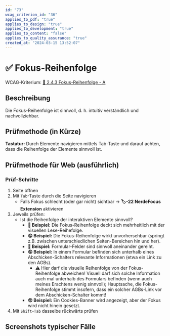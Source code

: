 ```yaml
---
id: "73"
wcag_criterion_id: "36"
applies_to_pdf: "true"
applies_to_design: "true"
applies_to_development: "true"
applies_to_content: "false"
applies_to_quality_assurance: "true"
created_at: "2024-03-15 13:52:07"
---
```


# ✅ Fokus-Reihenfolge

WCAG-Kriterium: [📜 2.4.3 Fokus-Reihenfolge - A](..)

## Beschreibung

Die Fokus-Reihenfolge ist sinnvoll, d. h. intuitiv verständlich und nachvollziehbar.

## Prüfmethode (in Kürze)

**Tastatur:** Durch Elemente navigieren mittels Tab-Taste und darauf achten, dass die Reihenfolge der Elemente sinnvoll ist.

## Prüfmethode für Web (ausführlich)

### Prüf-Schritte

1. Seite öffnen
1. Mit `Tab`-Taste durch die Seite navigieren
    - Falls Fokus schlecht (oder gar nicht) sichtbar → **🏷️-22 NerdeFocus Extension** aktivieren
1. Jeweils prüfen:
    - Ist die Reihenfolge der interaktiven Elemente sinnvoll?
        - **🙂 Beispiel:** Die Fokus-Reihenfolge deckt sich mehrheitlich mit der visuellen Lese-Reihefolge.
        - **😡 Beispiel:** Die Fokus-Reihenfolge wirkt unvorhersehbar (springt z.B. zwischen unterschiedlichen Seiten-Bereichen hin und her).
        - **🙂 Beispiel:** Formular-Felder sind sinnvoll aneinander gereiht.
        - **😡 Beispiel:** In einem Formular befinden sich unterhalb eines Abschicken-Schalters relevante Informationen (etwa ein Link zu den AGBs).
            - ⚠️ Hier darf die visuelle Reihenfolge von der Fokus-Reihenfolge abweichen! Visuell darf sich solche Information auch mal unterhalb des Formulars befinden (wenn auch meines Erachtens wenig sinnvoll); Hauptsache, die Fokus-Reihenfolge stimmt insofern, dass ein solcher AGBs-Link vor dem Abschicken-Schalter kommt!
        - **😡 Beispiel:** Ein Cookies-Banner wird angezeigt, aber der Fokus wird nicht hinein gesetzt.
1. Mit `Shift`-`Tab` dasselbe rückwärts prüfen

## Screenshots typischer Fälle

